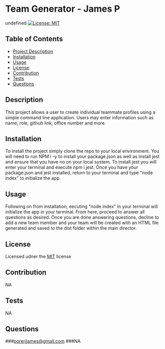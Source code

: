 # Team Generator - James P
undefined
  [![License: MIT](https://img.shields.io/badge/License-MIT-yellow.svg)](https://opensource.org/licenses/MIT)

  ## Table of Contents 
  - [Project Description](#Description)
  - [Installation](#Installation)
  - [Usage](#Usage)
  - [License](#License)
  - [Contribution](#Contribution)
  - [Tests](#Tests)
  - [Questions](#Questions)

  ## Description
  This project allows a user to create individual teammate profiles using a simple command line application. Users may enter information such as name, role, github link, office number and more. 

  ## Installation 
  To install the project simply clone the repo to your local environment. You will need to run NPM i -y to install your package.json as well as install jest and ensure that you have no on your local system. To install jest you will enter your terminal and execute npm i jest. Once you have your package.json and jest installed, return to your terminal and type "node index" to initialize the app.

  ## Usage 
  Following on from installation, eecuting "node index" in your terminal will initialize the app in your terminal. From here, proceed to answer all questions as desired. Once you are done answering questions, decline to add a new team member and your team will be created with an HTML file generated and saved to the dist folder within the main director. 

  ## License 
  Licensed udner the [MIT](https://opensource.org/licenses/MIT) license

  ## Contribution 
  NA

  ## Tests 
  NA

  ## Questions 
  ###porerjjames@gmail.com
  ###NA
